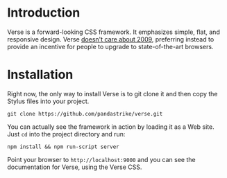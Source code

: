 # Introduction

Verse is a forward-looking CSS framework. It emphasizes simple, flat, and responsive design. Verse [doesn't care about 2009](./public/chapters/A1-older-browsers.md), preferring instead to provide an incentive for people to upgrade to state-of-the-art browsers.

# Installation

Right now, the only way to install Verse is to git clone it and then copy the Stylus files into your project.

    git clone https://github.com/pandastrike/verse.git

You can actually see the framework in action by loading it as a Web site. Just `cd` into the project directory and run:

    npm install && npm run-script server

Point your browser to `http://localhost:9000` and you can see the documentation for Verse, using the Verse CSS.